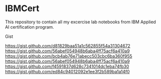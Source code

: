 # IBMCert

This repository to contain all my excercise lab notebooks from IBM Applied AI certification program.


Gist

https://gist.github.com/d81829baa51a1c562855f54a31304672
https://gist.github.com/56abef054948b6aba4ff75acf6a410a9
https://gist.github.com/bcb4ab76e71abecc503cbc6ba360f955
https://gist.github.com/56abef054948b6aba4ff75acf6a410a9
https://gist.github.com/f4591837d628c7341014dc1eba74fb30
https://gist.github.com/ed84c94012092e1ee3f2b589ba1a14f0






